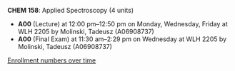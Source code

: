 **CHEM 158**: Applied Spectroscopy (4 units)

- **A00** (Lecture) at 12:00 pm–12:50 pm on Monday, Wednesday, Friday at WLH 2205 by Molinski, Tadeusz (A06908737)
- **A00** (Final Exam) at 11:30 am–2:29 pm on Wednesday at WLH 2205 by Molinski, Tadeusz (A06908737)

[Enrollment numbers over time](./CHEM158.tsv)
